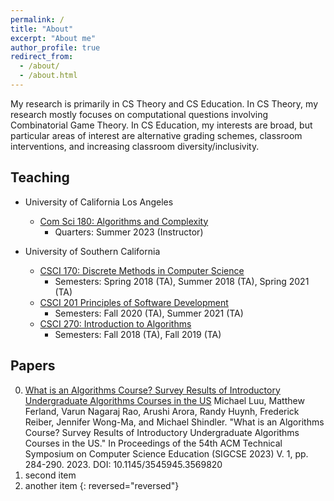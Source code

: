 ```yaml
---
permalink: /
title: "About"
excerpt: "About me"
author_profile: true
redirect_from: 
  - /about/
  - /about.html
---
```


My research is primarily in CS Theory and CS Education. In CS Theory, my research mostly focuses on computational questions involving Combinatorial Game Theory. In CS Education, my interests are broad, but particular areas of interest are alternative grading schemes, classroom interventions, and increasing classroom diversity/inclusivity.

## Teaching

* University of California Los Angeles
  * [Com Sci 180: Algorithms and Complexity](https://catalog.registrar.ucla.edu/course/2022/comsci180?siteYear=2022)
    * Quarters: Summer 2023 (Instructor)

* University of Southern California
  * [CSCI 170: Discrete Methods in Computer Science](https://classes.usc.edu/term-20231/course/csci-170/)
    * Semesters: Spring 2018 (TA), Summer 2018 (TA), Spring 2021 (TA)
  * [CSCI 201 Principles of Software Development](https://classes.usc.edu/term-20231/course/csci-201/)
    * Semesters: Fall 2020 (TA), Summer 2021 (TA)
  * [CSCI 270: Introduction to Algorithms](https://classes.usc.edu/term-20231/course/csci-270/)
    * Semesters: Fall 2018 (TA), Fall 2019 (TA)

## Papers

0. [What is an Algorithms Course? Survey Results of Introductory Undergraduate Algorithms Courses in the US](https://dl.acm.org/doi/10.1145/3545945.3569820)
Michael Luu, Matthew Ferland, Varun Nagaraj Rao, Arushi Arora, Randy Huynh, Frederick Reiber, Jennifer Wong-Ma, and Michael Shindler. "What is an Algorithms Course? Survey Results of Introductory Undergraduate Algorithms Courses in the US." In Proceedings of the 54th ACM Technical Symposium on Computer Science Education (SIGCSE 2023) V. 1, pp. 284-290. 2023. DOI: 10.1145/3545945.3569820
0. second item
0. another item
{: reversed="reversed"}
